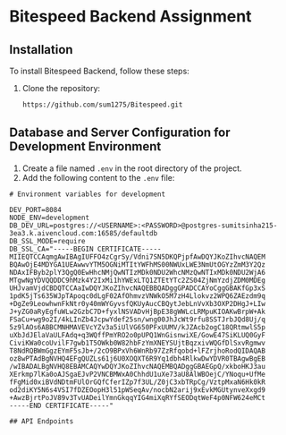 # Bitespeed Backend Assignment

## Installation
To install Bitespeed Backend, follow these steps:
1. Clone the repository:
   ```bash
   https://github.com/sum1275/Bitespeed.git
## Database and Server Configuration for Development Environment
1. Create a file named `.env` in the root directory of the project.
2. Add the following content to the `.env` file:

```plaintext
# Environment variables for development

DEV_PORT=8084
NODE_ENV=development
DB_DEV_URL=postgres://<USERNAME>:<PASSWORD>@postgres-sumitsinha215-3ea3.k.aivencloud.com:16585/defaultdb
DB_SSL_MODE=require
DB_SSL_CA="-----BEGIN CERTIFICATE-----
MIIEQTCCAqmgAwIBAgIUFFO4zCgrSy/Vdni7SN5DKQPjpfAwDQYJKoZIhvcNAQEM
BQAwOjE4MDYGA1UEAwwvYTM5OGNiMTItYWFhMS00NWUxLWE3NmUtOGYzZmM3Y2Qz
NDAxIFByb2plY3QgQ0EwHhcNMjQwNTIzMDk0NDU2WhcNMzQwNTIxMDk0NDU2WjA6
MTgwNgYDVQQDDC9hMzk4Y2IxMi1hYWExLTQ1ZTEtYTc2ZS04ZjNmYzdjZDM0MDEg
UHJvamVjdCBDQTCCAaIwDQYJKoZIhvcNAQEBBQADggGPADCCAYoCggGBAKfGp3xS
1pdK5jTs635WJpTApoqc0dLgF02AfOhmvzVNWkO5M7zH4Llokvz2WPQ6ZAEzdm9q
+DgZe9LeowhwnFkNtr0y40mWYGyvsfQKUyAucCBQytJebLnVvXb3OXP2DHgJ+LIw
J+yZG0aRyEgfuWLw2GzbC7D+fyxlNSVADvHjBpE38gWWLcLRMpuKIOAKwBrpW+Ak
FSaCu+wg9o2I/4kLInZb4JcpwYdef25sn/wng00JhJcWt9rfu8SSTJrbJQd8Uj/q
5z9lAOs6ABBCMNHMAVEVcYZv3a5iUlVG650PFxUUMV/kJZAcb2ogC18QRtmwlS5p
uXbJdJElaVaULFAdq+q3WQffPmYRO2o0pUPQ1WnGisnwiXE/GowE47SiKLUQ0GyF
CiviKWa0coUvilF7gwb1T5OWkb0W82hbFzYmXNEYSUjtBqzxivWQGfDlSxvRgmwv
T8NdRQBWmGgzEYmF5sJb+/2cO9BPxVh6WnRb97ZzRfqobd+lFZrjhoRodQIDAQAB
oz8wPTAdBgNVHQ4EFgQUZLs61j6U0XOQXT6R9Yq1dbh4RlkwDwYDVR0TBAgwBgEB
/wIBADALBgNVHQ8EBAMCAQYwDQYJKoZIhvcNAQEMBQADggGBAEGpQ/xkboHKJ3au
XErkmp7lKa0oAJSgaEJvP2VNCBMWxA0ChhdU1uXe73aU8AlWBOejC/YNoqu+UfMe
fFgMid0xiBVdNDtmFUlOrGQfCferIZp7f3UL/Z0jC3xbTRpCg/VztpMxaN6Hk0kR
od2diKY5N6s4VSI7fDZEOopH3l51pWSeqAv/nocbN2arij9xEvkMGUtynveXxgd9
+AwzBjrtPoJV89v3TvUADeilYmnGkqqYIG4miXqRYfSEODqtWeF4p0NFW624eMCt
-----END CERTIFICATE-----"

## API Endpoints
